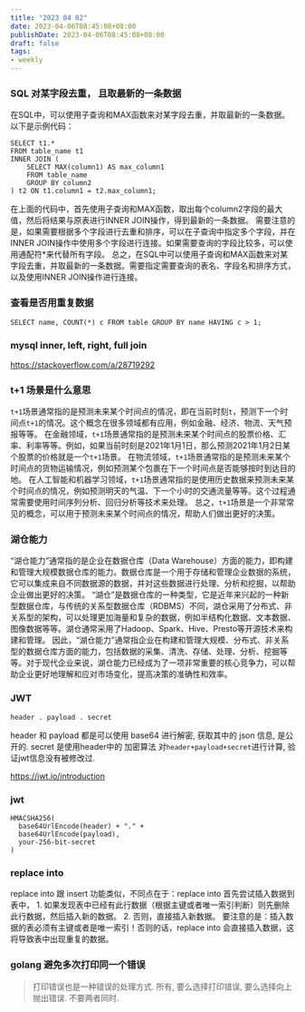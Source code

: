 ```yaml
---
title: "2023 04 02"
date: 2023-04-06T08:45:08+08:00
publishDate: 2023-04-06T08:45:08+08:00
draft: false
tags:
- weekly
---
```


### SQL 对某字段去重， 且取最新的一条数据

在SQL中，可以使用子查询和MAX函数来对某字段去重，并取最新的一条数据。以下是示例代码：
```
SELECT t1.*
FROM table_name t1
INNER JOIN (
    SELECT MAX(column1) AS max_column1
    FROM table_name
    GROUP BY column2
) t2 ON t1.column1 = t2.max_column1;
```
在上面的代码中，首先使用子查询和MAX函数，取出每个column2字段的最大值，然后将结果与原表进行INNER JOIN操作，得到最新的一条数据。
需要注意的是，如果需要根据多个字段进行去重和排序，可以在子查询中指定多个字段，并在INNER JOIN操作中使用多个字段进行连接。如果需要查询的字段比较多，可以使用通配符*来代替所有字段。
总之，在SQL中可以使用子查询和MAX函数来对某字段去重，并取最新的一条数据。需要指定需要查询的表名、字段名和排序方式，以及使用INNER JOIN操作进行连接。


### 查看是否用重复数据

```
SELECT name, COUNT(*) c FROM table GROUP BY name HAVING c > 1;
```


### mysql inner, left, right, full join

https://stackoverflow.com/a/28719292


### t+1 场景是什么意思

`t+1`场景通常指的是预测未来某个时间点的情况，即在当前时刻`t`，预测下一个时间点`t+1`的情况。这个概念在很多领域都有应用，例如金融、经济、物流、天气预报等等。
在金融领域，`t+1`场景通常指的是预测未来某个时间点的股票价格、汇率、利率等等。例如，如果当前时刻是2021年1月1日，那么预测2021年1月2日某个股票的价格就是一个`t+1`场景。
在物流领域，`t+1`场景通常指的是预测未来某个时间点的货物运输情况，例如预测某个包裹在下一个时间点是否能够按时到达目的地。
在人工智能和机器学习领域，`t+1`场景通常指的是使用历史数据来预测未来某个时间点的情况，例如预测明天的气温、下一个小时的交通流量等等。这个过程通常需要使用时间序列分析、回归分析等技术来处理。
总之，`t+1`场景是一个非常常见的概念，可以用于预测未来某个时间点的情况，帮助人们做出更好的决策。


### 湖仓能力

“湖仓能力”通常指的是企业在数据仓库（Data Warehouse）方面的能力，即构建和管理大规模数据仓库的能力。数据仓库是一个用于存储和管理企业数据的系统，它可以集成来自不同数据源的数据，并对这些数据进行处理、分析和挖掘，以帮助企业做出更好的决策。
“湖仓”是数据仓库的一种类型，它是近年来兴起的一种新型数据仓库，与传统的关系型数据仓库（RDBMS）不同，湖仓采用了分布式、非关系型的架构，可以处理更加海量和复杂的数据，例如半结构化数据、文本数据、图像数据等等。湖仓通常采用了Hadoop、Spark、Hive、Presto等开源技术来构建和管理。
因此，“湖仓能力”通常指企业在构建和管理大规模、分布式、非关系型的数据仓库方面的能力，包括数据的采集、清洗、存储、处理、分析、挖掘等等。对于现代企业来说，湖仓能力已经成为了一项非常重要的核心竞争力，可以帮助企业更好地理解和应对市场变化，提高决策的准确性和效率。


### JWT 

`header . payload . secret `

header 和 payload 都是可以使用 base64 进行解密, 获取其中的 json 信息, 是公开的.
secret 是使用header中的 加密算法 对`header+payload+secret`进行计算, 验证jwt信息没有被修改过.

https://jwt.io/introduction


### jwt

```
HMACSHA256(
  base64UrlEncode(header) + "." +
  base64UrlEncode(payload),
  your-256-bit-secret
)
```
 
### replace into

replace into 跟 insert 功能类似，不同点在于：replace into 首先尝试插入数据到表中， 1. 如果发现表中已经有此行数据（根据主键或者唯一索引判断）则先删除此行数据，然后插入新的数据。 2. 否则，直接插入新数据。
要注意的是：插入数据的表必须有主键或者是唯一索引！否则的话，replace into 会直接插入数据，这将导致表中出现重复的数据。

### golang 避免多次打印同一个错误

> 打印错误也是一种错误的处理方式. 所有, 要么选择打印错误, 要么选择向上抛出错误.
不要两者同时. 
